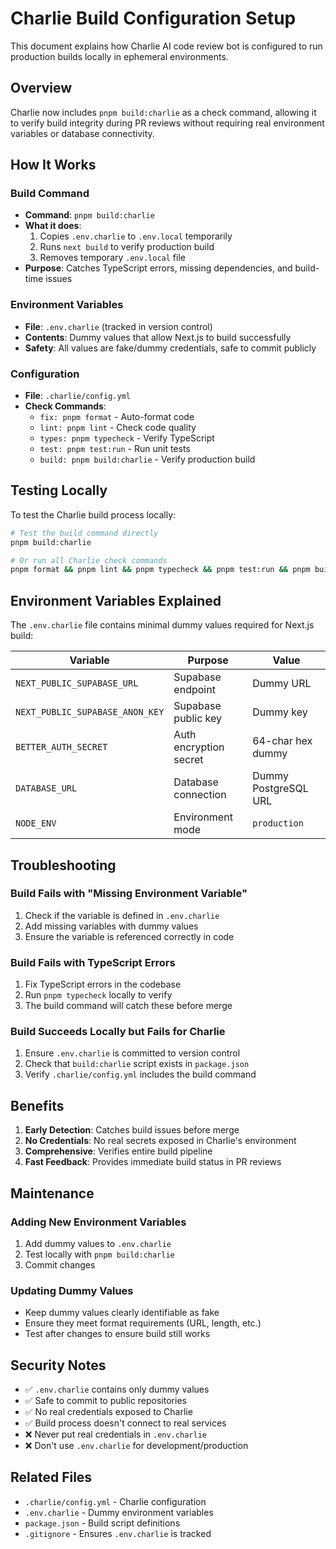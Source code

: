 # Charlie Build Configuration Setup

This document explains how Charlie AI code review bot is configured to run production builds locally in ephemeral environments.

## Overview

Charlie now includes `pnpm build:charlie` as a check command, allowing it to verify build integrity during PR reviews without requiring real environment variables or database connectivity.

## How It Works

### Build Command
- **Command**: `pnpm build:charlie`
- **What it does**:
  1. Copies `.env.charlie` to `.env.local` temporarily
  2. Runs `next build` to verify production build
  3. Removes temporary `.env.local` file
- **Purpose**: Catches TypeScript errors, missing dependencies, and build-time issues

### Environment Variables
- **File**: `.env.charlie` (tracked in version control)
- **Contents**: Dummy values that allow Next.js to build successfully
- **Safety**: All values are fake/dummy credentials, safe to commit publicly

### Configuration
- **File**: `.charlie/config.yml`
- **Check Commands**:
  - `fix: pnpm format` - Auto-format code
  - `lint: pnpm lint` - Check code quality
  - `types: pnpm typecheck` - Verify TypeScript
  - `test: pnpm test:run` - Run unit tests
  - `build: pnpm build:charlie` - Verify production build

## Testing Locally

To test the Charlie build process locally:

```bash
# Test the build command directly
pnpm build:charlie

# Or run all Charlie check commands
pnpm format && pnpm lint && pnpm typecheck && pnpm test:run && pnpm build:charlie
```

## Environment Variables Explained

The `.env.charlie` file contains minimal dummy values required for Next.js build:

| Variable | Purpose | Value |
|----------|---------|--------|
| `NEXT_PUBLIC_SUPABASE_URL` | Supabase endpoint | Dummy URL |
| `NEXT_PUBLIC_SUPABASE_ANON_KEY` | Supabase public key | Dummy key |
| `BETTER_AUTH_SECRET` | Auth encryption secret | 64-char hex dummy |
| `DATABASE_URL` | Database connection | Dummy PostgreSQL URL |
| `NODE_ENV` | Environment mode | `production` |

## Troubleshooting

### Build Fails with "Missing Environment Variable"
1. Check if the variable is defined in `.env.charlie`
2. Add missing variables with dummy values
3. Ensure the variable is referenced correctly in code

### Build Fails with TypeScript Errors
1. Fix TypeScript errors in the codebase
2. Run `pnpm typecheck` locally to verify
3. The build command will catch these before merge

### Build Succeeds Locally but Fails for Charlie
1. Ensure `.env.charlie` is committed to version control
2. Check that `build:charlie` script exists in `package.json`
3. Verify `.charlie/config.yml` includes the build command

## Benefits

1. **Early Detection**: Catches build issues before merge
2. **No Credentials**: No real secrets exposed in Charlie's environment
3. **Comprehensive**: Verifies entire build pipeline
4. **Fast Feedback**: Provides immediate build status in PR reviews

## Maintenance

### Adding New Environment Variables
1. Add dummy values to `.env.charlie`
2. Test locally with `pnpm build:charlie`
3. Commit changes

### Updating Dummy Values
- Keep dummy values clearly identifiable as fake
- Ensure they meet format requirements (URL, length, etc.)
- Test after changes to ensure build still works

## Security Notes

- ✅ `.env.charlie` contains only dummy values
- ✅ Safe to commit to public repositories
- ✅ No real credentials exposed to Charlie
- ✅ Build process doesn't connect to real services
- ❌ Never put real credentials in `.env.charlie`
- ❌ Don't use `.env.charlie` for development/production

## Related Files

- `.charlie/config.yml` - Charlie configuration
- `.env.charlie` - Dummy environment variables
- `package.json` - Build script definitions
- `.gitignore` - Ensures `.env.charlie` is tracked